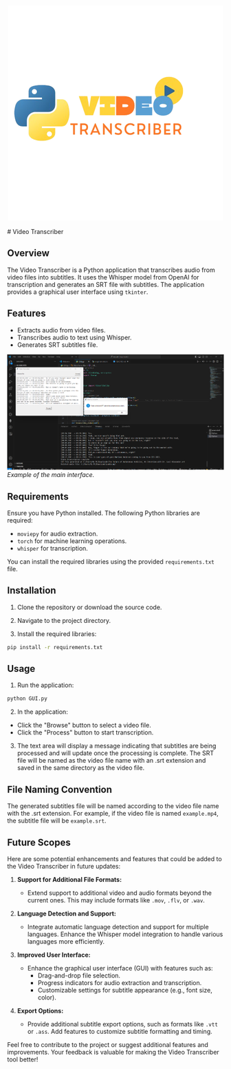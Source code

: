 <p align="center">
  <img src="samples/logo.png" alt="LOGO" />
</p>
# Video Transcriber

## Overview

The Video Transcriber is a Python application that transcribes audio from video files into subtitles. It uses the Whisper model from OpenAI for transcription and generates an SRT file with subtitles. The application provides a graphical user interface using `tkinter`.

## Features

- Extracts audio from video files.
- Transcribes audio to text using Whisper.
- Generates SRT subtitles file.

![Screenshot of the Video Transcriber - Image 1](samples/sample.png)
*Example of the main interface.*
## Requirements

Ensure you have Python installed. The following Python libraries are required:

- `moviepy` for audio extraction.
- `torch` for machine learning operations.
- `whisper` for transcription.

You can install the required libraries using the provided `requirements.txt` file.

## Installation

1. Clone the repository or download the source code.

2. Navigate to the project directory.

3. Install the required libraries:
```bash
pip install -r requirements.txt
```

## Usage
1. Run the application:
``` bash
python GUI.py
```
2. In the application:
- Click the "Browse" button to select a video file.
- Click the "Process" button to start transcription.

3. The text area will display a message indicating that subtitles are being processed and will update once the processing is complete. The SRT file will be named as the video file name with an .srt extension and saved in the same directory as the video file.

## File Naming Convention
The generated subtitles file will be named according to the video file name with the .srt extension. For example, if the video file is named `example.mp4`, the subtitle file will be `example.srt`.

## Future Scopes

Here are some potential enhancements and features that could be added to the Video Transcriber in future updates:

1. **Support for Additional File Formats:**
   - Extend support to additional video and audio formats beyond the current ones. This may include formats like `.mov`, `.flv`, or `.wav`.

2. **Language Detection and Support:**
   - Integrate automatic language detection and support for multiple languages. Enhance the Whisper model integration to handle various languages more efficiently.


3. **Improved User Interface:**
   - Enhance the graphical user interface (GUI) with features such as:
     - Drag-and-drop file selection.
     - Progress indicators for audio extraction and transcription.
     - Customizable settings for subtitle appearance (e.g., font size, color).


4. **Export Options:**
   - Provide additional subtitle export options, such as formats like `.vtt` or `.ass`. Add features to customize subtitle formatting and timing.

Feel free to contribute to the project or suggest additional features and improvements. Your feedback is valuable for making the Video Transcriber tool better!